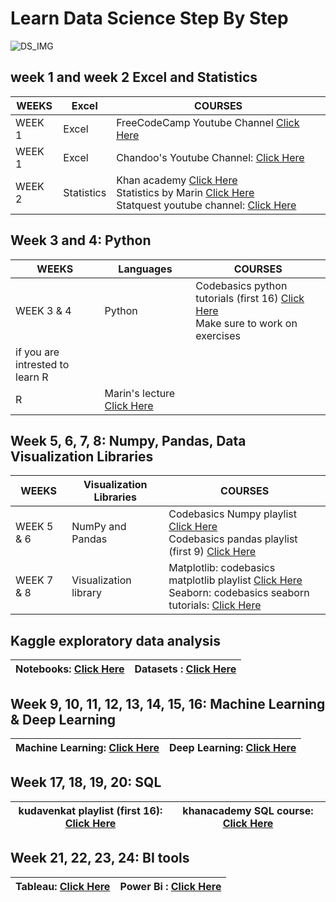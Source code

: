 # Learn Data Science Step By Step 
![DS_IMG](https://cdn.dribbble.com/users/257123/screenshots/6840549/big_data_4x.png?compress=1&resize=1600x1200)

## week 1 and week 2 Excel and Statistics

WEEKS | Excel | COURSES  
------------ | -------------  | -------------
WEEK 1 | Excel | FreeCodeCamp Youtube Channel  [Click Here](https://www.youtube.com/watch?v=Vl0H-qTclOg&t)
WEEK 1 | Excel | Chandoo's Youtube Channel:    [Click Here](https://www.youtube.com/channel/UC8uU_wruBMHeeRma49dtZKA)
WEEK 2 | Statistics | Khan academy             [Click Here](https://www.khanacademy.org/math/statistics-probability) <br/> Statistics by Marin      [Click Here](https://www.youtube.com/playlist?list=PLqzoL9-eJTNBZDG8jaNuhap1C9q6VHyVa) <br/> Statquest youtube channel: [Click Here](https://www.youtube.com/user/joshstarmer)

## Week 3 and 4: Python

WEEKS | Languages | COURSES  
------------ | -------------  | -------------
WEEK 3 & 4 | Python | Codebasics python tutorials (first 16)  [Click Here](https://www.youtube.com/playlist?list=PLeo1K3hjS3uv5U-Lmlnucd7gqF-3ehIh0) <br/> Make sure to work on exercises
if you are intrested to learn R|
  | R  | Marin's lecture            [Click Here](https://www.youtube.com/playlist?list=PLqzoL9-eJTNBlVXxWvJkq0dtVut2sICUW)

## Week 5, 6, 7, 8: Numpy, Pandas, Data Visualization Libraries

WEEKS | Visualization Libraries | COURSES  
------------ | -------------  | -------------
WEEK 5 & 6 | NumPy and Pandas | Codebasics Numpy playlist  [Click Here](https://www.youtube.com/playlist?list=PLeo1K3hjS3uset9zIVzJWqplaWBiacTEU) <br/> Codebasics pandas playlist (first 9) [Click Here](https://www.youtube.com/playlist?list=PLeo1K3hjS3uuASpe-1LjfG5f14Bnozjwy)
WEEK 7 & 8 | Visualization library  | Matplotlib: codebasics matplotlib playlist     [Click Here](https://www.youtube.com/playlist?list=PLeo1K3hjS3uu4Lr8_kro2AqaO6CFYgKOl ) <br/> Seaborn: codebasics seaborn tutorials:         [Click Here](https://www.youtube.com/playlist?list=PLJIOr9Je9wzHT-ptgfelpt2Nyx4VGX_j9)

## Kaggle exploratory data analysis
Notebooks: [Click Here](https://www.kaggle.com/notebooks) | Datasets : [Click Here](https://www.kaggle.com/datasets) 
------------ | -------------  

## Week 9, 10, 11, 12, 13, 14, 15, 16: Machine Learning & Deep Learning

Machine Learning: [Click Here](https://www.skillbasics.com/courses/machine-learning-for-beginners) | Deep Learning: [Click Here](https://www.skillbasics.com/courses/deep-learning-with-tensorflow-keras-and-python) 
------------ | -------------  

## Week 17, 18, 19, 20: SQL

kudavenkat playlist (first 16): [Click Here](https://www.youtube.com/playlist?list=PL08903FB7ACA1C2FB)|khanacademy SQL course: [Click Here](https://www.khanacademy.org/computing/computer-programming/sql) 
------------ | -------------  

## Week 21, 22, 23, 24: BI tools

Tableau: [Click Here](https://www.youtube.com/playlist?list=PL6_D9USWkG1C4raCOTlTf_oq4XnNNNtm9) | Power Bi : [Click Here](https://www.youtube.com/playlist?list=PL6Omre3duO-OGTAMuFuDOS8wMuuxmyaiX) 
------------ | -------------
